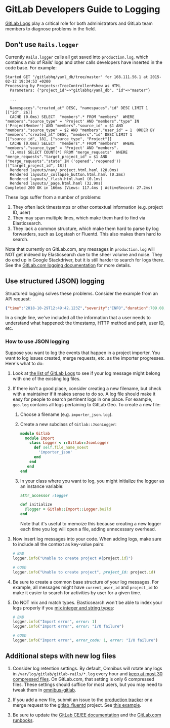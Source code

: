 # GitLab Developers Guide to Logging

[GitLab Logs](../administration/logs.md) play a critical role for both
administrators and GitLab team members to diagnose problems in the field.

## Don't use `Rails.logger`

Currently `Rails.logger` calls all get saved into `production.log`, which contains
a mix of Rails' logs and other calls developers have inserted in the code base.
For example:

```
Started GET "/gitlabhq/yaml_db/tree/master" for 168.111.56.1 at 2015-02-12 19:34:53 +0200
Processing by Projects::TreeController#show as HTML
  Parameters: {"project_id"=>"gitlabhq/yaml_db", "id"=>"master"}

  ...

  Namespaces"."created_at" DESC, "namespaces"."id" DESC LIMIT 1 [["id", 26]]
  CACHE (0.0ms) SELECT  "members".* FROM "members"  WHERE "members"."source_type" = 'Project' AND "members"."type" IN ('ProjectMember') AND "members"."source_id" = $1 AND "members"."source_type" = $2 AND "members"."user_id" = 1  ORDER BY "members"."created_at" DESC, "members"."id" DESC LIMIT 1  [["source_id", 18], ["source_type", "Project"]]
  CACHE (0.0ms) SELECT  "members".* FROM "members"  WHERE "members"."source_type" = 'Project' AND "members".
  (1.4ms) SELECT COUNT(*) FROM "merge_requests"  WHERE "merge_requests"."target_project_id" = $1 AND ("merge_requests"."state" IN ('opened','reopened')) [["target_project_id", 18]]
  Rendered layouts/nav/_project.html.haml (28.0ms)
  Rendered layouts/_collapse_button.html.haml (0.2ms)
  Rendered layouts/_flash.html.haml (0.1ms)
  Rendered layouts/_page.html.haml (32.9ms)
Completed 200 OK in 166ms (Views: 117.4ms | ActiveRecord: 27.2ms)
```

These logs suffer from a number of problems:

1. They often lack timestamps or other contextual information (e.g. project ID, user)
2. They may span multiple lines, which make them hard to find via Elasticsearch.
3. They lack a common structure, which make them hard to parse by log
forwarders, such as Logstash or Fluentd. This also makes them hard to
search.

Note that currently on GitLab.com, any messages in `production.log` will
NOT get indexed by Elasticsearch due to the sheer volume and noise. They
do end up in Google Stackdriver, but it is still harder to search for
logs there. See the [GitLab.com logging
documentation](https://gitlab.com/gitlab-com/runbooks/blob/master/howto/logging.md)
for more details.

## Use structured (JSON) logging

Structured logging solves these problems. Consider the example from an API request:

```json
{"time":"2018-10-29T12:49:42.123Z","severity":"INFO","duration":709.08,"db":14.59,"view":694.49,"status":200,"method":"GET","path":"/api/v4/projects","params":[{"key":"action","value":"git-upload-pack"},{"key":"changes","value":"_any"},{"key":"key_id","value":"secret"},{"key":"secret_token","value":"[FILTERED]"}],"host":"localhost","ip":"::1","ua":"Ruby","route":"/api/:version/projects","user_id":1,"username":"root","queue_duration":100.31,"gitaly_calls":30}
```

In a single line, we've included all the information that a user needs
to understand what happened: the timestamp, HTTP method and path, user
ID, etc.

### How to use JSON logging

Suppose you want to log the events that happen in a project
importer. You want to log issues created, merge requests, etc. as the
importer progresses. Here's what to do:

1. Look at [the list of GitLab Logs](../administration/logs.md) to see
if your log message might belong with one of the existing log files.
1. If there isn't a good place, consider creating a new filename, but
check with a maintainer if it makes sense to do so. A log file should
make it easy for people to search pertinent logs in one place. For
example, `geo.log` contains all logs pertaining to GitLab Geo.
To create a new file:
    1. Choose a filename (e.g. `importer_json.log`).
    1. Create a new subclass of `Gitlab::JsonLogger`:

        ```ruby
        module Gitlab
          module Import
            class Logger < ::Gitlab::JsonLogger
              def self.file_name_noext
                'importer_json'
              end
            end
           end
        end
        ```

    1. In your class where you want to log, you might initialize the logger as an instance variable:

        ```ruby
        attr_accessor :logger

        def initialize
          @logger = Gitlab::Import::Logger.build
        end
        ```

        Note that it's useful to memoize this because creating a new logger
        each time you log will open a file, adding unnecessary overhead.

1. Now insert log messages into your code. When adding logs,
   make sure to include all the context as key-value pairs:

    ```ruby
    # BAD
    logger.info("Unable to create project #{project.id}")
    ```

    ```ruby
    # GOOD
    logger.info("Unable to create project", project_id: project.id)
    ```

1. Be sure to create a common base structure of your log messages. For example,
   all messages might have `current_user_id` and `project_id` to make it easier
   to search for activities by user for a given time.

1. Do NOT mix and match types. Elasticsearch won't be able to index your
   logs properly if you [mix integer and string
   types](https://www.elastic.co/guide/en/elasticsearch/guide/current/mapping.html#_avoiding_type_gotchas):

    ```ruby
    # BAD
    logger.info("Import error", error: 1)
    logger.info("Import error", error: "I/O failure")
    ```

    ```ruby
    # GOOD
    logger.info("Import error", error_code: 1, error: "I/O failure")
    ```

## Additional steps with new log files

1. Consider log retention settings. By default, Omnibus will rotate any
logs in `/var/log/gitlab/gitlab-rails/*.log` every hour and [keep at
most 30 compressed files](https://docs.gitlab.com/omnibus/settings/logs.html#logrotate).
On GitLab.com, that setting is only 6 compressed files. These settings should suffice
for most users, but you may need to tweak them in [omnibus-gitlab](https://gitlab.com/gitlab-org/omnibus-gitlab).

1. If you add a new file, submit an issue to the [production
tracker](https://gitlab.com/gitlab-com/gl-infra/production/issues) or
a merge request to the [gitlab_fluentd](https://gitlab.com/gitlab-cookbooks/gitlab_fluentd)
project. See [this example](https://gitlab.com/gitlab-cookbooks/gitlab_fluentd/merge_requests/51/diffs).

1. Be sure to update the [GitLab CE/EE documentation](../administration/logs.md) and the [GitLab.com
runbooks](https://gitlab.com/gitlab-com/runbooks/blob/master/howto/logging.md).

